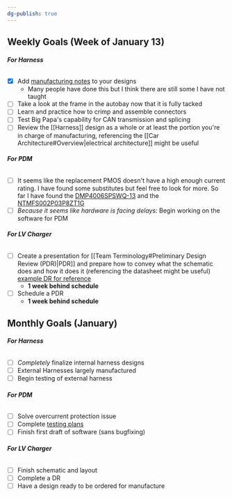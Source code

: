 ```yaml
---
dg-publish: true
---
```

## Weekly Goals (Week of January 13)

###### **For Harness**
- [x] Add [manufacturing notes](https://nufsae.slack.com/archives/C07P7C9PF5F/p1733958734239609) to your designs
	- Many people have done this but I think there are still some I have not taught
- [ ] Take a look at the frame in the autobay now that it is fully tacked
- [ ] Learn and practice how to crimp and assemble connectors
- [ ] Test Big Papa's capability for CAN transmission and splicing
- [ ] Review the [[Harness]] design as a whole or at least the portion you're in charge of manufacturing, referencing the [[Car Architecture#Overview|electrical architecture]] might be useful

###### **For PDM**
- [ ] It seems like the replacement PMOS doesn't have a high enough current rating. I have found some substitutes but feel free to look for more. So far I have found the [DMP4006SPSWQ-13](https://www.mouser.com/ProductDetail/Diodes-Incorporated/DMP4006SPSWQ-13?qs=QNEnbhJQKvau%2F67E%252BtZDyg%3D%3D) and the [NTMFS002P03P8ZT1G](https://www.mouser.com/ProductDetail/onsemi/NTMFS002P03P8ZT1G?qs=stqOd1AaK79thd%252BWxQn8jQ%3D%3D)  
- [ ] *Because it seems like hardware is facing delays:* Begin working on the software for PDM

###### **For LV Charger**
- [ ] Create a presentation for [[Team Terminology#Preliminary Design Review (PDR)|PDR]] and prepare how to convey what the schematic does and how it does it (referencing the datasheet might be useful) [example DR for reference](https://docs.google.com/presentation/d/1-fCKBrOlIeWMv5JdjkKDEaHvMuicsPBqZMI5pWFt9S0/edit?usp=sharing)
	- **1 week behind schedule**
- [ ] Schedule a PDR
	- **1 week behind schedule**

## Monthly Goals (January)

###### **For Harness**
- [ ] *Completely* finalize internal harness designs
- [ ] External Harnesses largely manufactured
- [ ] Begin testing of external harness

###### **For PDM**
- [ ] Solve overcurrent protection issue
- [ ] Complete [testing plans](https://docs.google.com/document/d/1Ojkzd-2abVfz04r5hTp6LYRJP8-pr1D0azjeg3GUBKw/edit?usp=sharing) 
- [ ] Finish first draft of software (sans bugfixing)

###### **For LV Charger**
- [ ] Finish schematic and layout
- [ ] Complete a DR
- [ ] Have a design ready to be ordered for manufacture